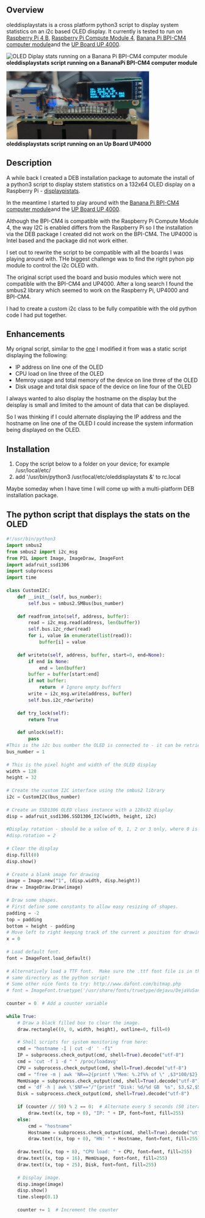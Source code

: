 ## Overview

oleddisplaystats is a cross platform python3 script to display system statistics on an i2c based OLED display. It currently is tested to run on [Raspberry Pi 4 B](https://www.raspberrypi.com/products/raspberry-pi-4-model-b/), [Raspberry Pi Compute Module 4](https://www.raspberrypi.com/products/compute-module-4/?variant=raspberry-pi-cm4001000), [Banana Pi BPI-CM4 computer module](https://wiki.banana-pi.org/Banana_Pi_BPI-CM4)and the [UP Board UP 4000](https://up-board.org/up-4000/).

![OLED Diplay stats running on a Banana Pi BPI-CM4 computer module](docs/assets/images/oled.gif)<br/>
**oleddisplaystats script running on a BananaPi BPI-CM4 computer module**

![OLED Diplay stats running on an Up Board UP4000](docs/assets/images/up4000.gif)<br/>
**oleddisplaystats script running on an Up Board UP4000**

## Description

A while back I created a DEB installation package to automate the install of a python3 script to display ststem statistics on a 132x64 OLED display on a Raspberry Pi - [displaypistats](https://displaypistats.loonix.ca).

In the meantime I started to play around with the [Banana Pi BPI-CM4 computer module](https://wiki.banana-pi.org/Banana_Pi_BPI-CM4)and the [UP Board UP 4000](https://up-board.org/up-4000/).

Although the BPI-CM4 is compatible with the Raspberry Pi Compute Module 4, the way I2C is enabled differs from the Raspberry Pi so I the installation via the DEB package I created did not work on the BPI-CM4. The UP4000 is Intel based and the package did not work either.

I set out to rewrite the script to be compatible with all the boards I was playing around with. THe biggest challenge was to find the right pyhon pip module to control the i2c OLED with.

The original script used the board and busio modules which were not compatible with the BPI-CM4 and UP4000. After a long search I found the smbus2 library which seemed to work on the Raspberry Pi, UP4000 and BPI-CM4.

I had to create a custom i2c class to be fully compatible with the old python code I had put together.

## Enhancements

My orignal script, similar to the [one](https://bit.ly/3rjHarP) I modified it from was a static script displaying the following:

- IP address on line one of the OLED
- CPU load on line three of the OLED
- Memroy usage and total memory of the device on line three of the OLED
- Disk usage and total disk space of the device on line four of the OLED

I always wanted to also display the hostname on the display but the deisplay is small and limited to the amount of data that can be displayed.

So I was thinking if I could alternate displaying the IP address and the hostname on line one of the OLED I could increase the system information being displayed on the OLED.  

## Installation

1. Copy the script below to a folder on your device; for example /usr/local/etc/
2. add '/usr/bin/python3 /usr/local/etc/oleddisplaystats &' to rc.local

Maybe someday when I have time I will come up with a multi-platform DEB installation package.


## The python script that displays the stats on the OLED

```python
#!/usr/bin/python3
import smbus2
from smbus2 import i2c_msg
from PIL import Image, ImageDraw, ImageFont
import adafruit_ssd1306
import subprocess
import time

class CustomI2C:
    def __init__(self, bus_number):
        self.bus = smbus2.SMBus(bus_number)

    def readfrom_into(self, address, buffer):
        read = i2c_msg.read(address, len(buffer))
        self.bus.i2c_rdwr(read)
        for i, value in enumerate(list(read)):
            buffer[i] = value

    def writeto(self, address, buffer, start=0, end=None):
        if end is None:
            end = len(buffer)
        buffer = buffer[start:end]
        if not buffer:
            return  # Ignore empty buffers
        write = i2c_msg.write(address, buffer)
        self.bus.i2c_rdwr(write)

    def try_lock(self):
        return True

    def unlock(self):
        pass
#This is the i2c bus number the OLED is connected to - it can be retrieved via i2cdetect -y -r [x] where x is the bus
bus_number = 1

# This is the pixel hight and width of the OLED display
width = 128
height = 32

# Create the custom I2C interface using the smbus2 library
i2c = CustomI2C(bus_number)

# Create an SSD1306 OLED class instance with a 128x32 display
disp = adafruit_ssd1306.SSD1306_I2C(width, height, i2c)

#Display rotation - should be a value of 0, 1, 2 or 3 only, where 0 is no rotation (default), 1 is rotate 90° clockwise, 2 is 180° rotation and 3 represents 270° rotation.
#disp.rotation = 2

# Clear the display
disp.fill(0)
disp.show()

# Create a blank image for drawing
image = Image.new("1", (disp.width, disp.height))
draw = ImageDraw.Draw(image)

# Draw some shapes.
# First define some constants to allow easy resizing of shapes.
padding = -2
top = padding
bottom = height - padding
# Move left to right keeping track of the current x position for drawing shapes.
x = 0

# Load default font.
font = ImageFont.load_default()

# Alternatively load a TTF font.  Make sure the .ttf font file is in the
# same directory as the python script!
# Some other nice fonts to try: http://www.dafont.com/bitmap.php
# font = ImageFont.truetype('/usr/share/fonts/truetype/dejavu/DejaVuSans.ttf', 9)

counter = 0  # Add a counter variable

while True:
    # Draw a black filled box to clear the image.
    draw.rectangle((0, 0, width, height), outline=0, fill=0)

    # Shell scripts for system monitoring from here:
    cmd = "hostname -I | cut -d' ' -f1"
    IP = subprocess.check_output(cmd, shell=True).decode("utf-8")
    cmd = 'cut -f 1 -d " " /proc/loadavg'
    CPU = subprocess.check_output(cmd, shell=True).decode("utf-8")
    cmd = "free -m | awk 'NR==2{printf \"Mem: %.2f%% of \" ,$3*100/$2}' && free -hm | awk 'NR==2{printf \"%s\", $2}'"
    MemUsage = subprocess.check_output(cmd, shell=True).decode("utf-8")
    cmd = 'df -h | awk \'$NF=="/"{printf "Disk: %d/%d GB  %s", $3,$2,$5}\''
    Disk = subprocess.check_output(cmd, shell=True).decode("utf-8")

    if (counter // 50) % 2 == 0:  # Alternate every 5 seconds (50 iterations)
        draw.text((x, top + 0), "IP: " + IP, font=font, fill=255)
    else:
        cmd = "hostname"
        Hostname = subprocess.check_output(cmd, shell=True).decode("utf-8")
        draw.text((x, top + 0), "HN: " + Hostname, font=font, fill=255)

    draw.text((x, top + 8), "CPU load: " + CPU, font=font, fill=255)
    draw.text((x, top + 16), MemUsage, font=font, fill=255)
    draw.text((x, top + 25), Disk, font=font, fill=255)

    # Display image.
    disp.image(image)
    disp.show()
    time.sleep(0.1)

    counter += 1  # Increment the counter
```